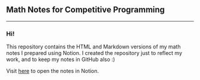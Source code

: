 ## Math Notes for Competitive Programming

---

### Hi!

This repository contains the HTML and Markdown versions of my math notes I prepared using Notion. I created the repository just to reflect my work, and to keep my notes in GitHub also :)

Visit [here](https://ethereal-expansion-d0a.notion.site/Math-0c642e978f2a48338d176698007c949a) to open the notes in Notion.
